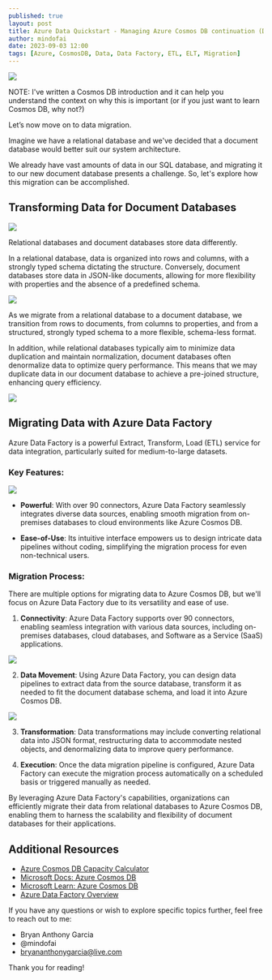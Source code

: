 ```yaml
---
published: true
layout: post
title: Azure Data Quickstart - Managing Azure Cosmos DB continuation (Data Migration with Azure Data Factory)
author: mindofai
date: 2023-09-03 12:00
tags: [Azure, CosmosDB, Data, Data Factory, ETL, ELT, Migration]
---
```


<img src="{{site.baseurl}}/DM-5.png"/>

NOTE: I've written a Cosmos DB introduction and it can help you understand the context on why this is important (or if you just want to learn Cosmos DB, why not?) 

Let’s now move on to data migration. 

Imagine we have a relational database and we've decided that a document database would better suit our system architecture.

We already have vast amounts of data in our SQL database, and migrating it to our new document database presents a challenge. So, let's explore how this migration can be accomplished.

## Transforming Data for Document Databases

<img src="{{site.baseurl}}/DM-1.png"/>

Relational databases and document databases store data differently.

In a relational database, data is organized into rows and columns, with a strongly typed schema dictating the structure. Conversely, document databases store data in JSON-like documents, allowing for more flexibility with properties and the absence of a predefined schema.

<img src="{{site.baseurl}}/DM-2.png"/>

As we migrate from a relational database to a document database, we transition from rows to documents, from columns to properties, and from a structured, strongly typed schema to a more flexible, schema-less format.

In addition, while relational databases typically aim to minimize data duplication and maintain normalization, document databases often denormalize data to optimize query performance. This means that we may duplicate data in our document database to achieve a pre-joined structure, enhancing query efficiency.

<img src="{{site.baseurl}}/DM-3.png"/>

## Migrating Data with Azure Data Factory

Azure Data Factory is a powerful Extract, Transform, Load (ETL) service for data integration, particularly suited for medium-to-large datasets.

### Key Features:

<img src="{{site.baseurl}}/DM-4.png"/>

- **Powerful**: With over 90 connectors, Azure Data Factory seamlessly integrates diverse data sources, enabling smooth migration from on-premises databases to cloud environments like Azure Cosmos DB.
  
- **Ease-of-Use**: Its intuitive interface empowers us to design intricate data pipelines without coding, simplifying the migration process for even non-technical users.


### Migration Process:

There are multiple options for migrating data to Azure Cosmos DB, but we'll focus on Azure Data Factory due to its versatility and ease of use.

1. **Connectivity**: Azure Data Factory supports over 90 connectors, enabling seamless integration with various data sources, including on-premises databases, cloud databases, and Software as a Service (SaaS) applications.
   
<img src="{{site.baseurl}}/DM-6.png"/>

2. **Data Movement**: Using Azure Data Factory, you can design data pipelines to extract data from the source database, transform it as needed to fit the document database schema, and load it into Azure Cosmos DB.

<img src="{{site.baseurl}}/DM-7.png"/>

3. **Transformation**: Data transformations may include converting relational data into JSON format, restructuring data to accommodate nested objects, and denormalizing data to improve query performance.

4. **Execution**: Once the data migration pipeline is configured, Azure Data Factory can execute the migration process automatically on a scheduled basis or triggered manually as needed.

By leveraging Azure Data Factory's capabilities, organizations can efficiently migrate their data from relational databases to Azure Cosmos DB, enabling them to harness the scalability and flexibility of document databases for their applications.
## Additional Resources

- [Azure Cosmos DB Capacity Calculator](https://cosmos.azure.com/capacitycalculator/)
- [Microsoft Docs: Azure Cosmos DB](https://docs.microsoft.com/en-us/azure/cosmos-db/)
- [Microsoft Learn: Azure Cosmos DB](https://learn.microsoft.com/en-us/azure/cosmos-db/)
- [Azure Data Factory Overview](https://azure.microsoft.com/en-au/products/data-factory)


If you have any questions or wish to explore specific topics further, feel free to reach out to me:

- Bryan Anthony Garcia
- @mindofai
- bryananthonygarcia@live.com

Thank you for reading!
